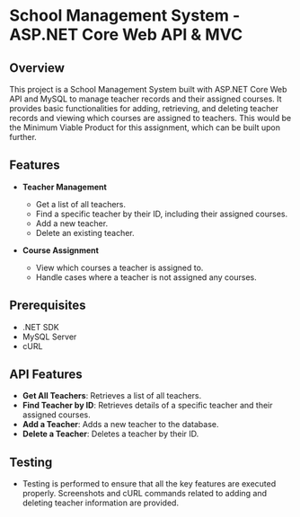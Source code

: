 # School Management System - ASP.NET Core Web API & MVC  

## Overview  
This project is a School Management System built with ASP.NET Core Web API and MySQL to manage teacher records and their assigned courses. It provides basic functionalities for adding, retrieving, and deleting teacher records and viewing which courses are assigned to teachers. This would be the Minimum Viable Product for this assignment, which can be built upon further.


## Features  
- **Teacher Management**  
  - Get a list of all teachers.
  - Find a specific teacher by their ID, including their assigned courses.
  - Add a new teacher.
  - Delete an existing teacher.

- **Course Assignment**  
  - View which courses a teacher is assigned to.
  - Handle cases where a teacher is not assigned any courses.


## Prerequisites  
- .NET SDK  
- MySQL Server
- cURL


## API Features

- **Get All Teachers**: Retrieves a list of all teachers.
- **Find Teacher by ID**: Retrieves details of a specific teacher and their assigned courses.
- **Add a Teacher**: Adds a new teacher to the database.
- **Delete a Teacher**: Deletes a teacher by their ID.

## Testing
- Testing is performed to ensure that all the key features are executed properly. Screenshots and cURL commands related to adding and deleting teacher information are provided.



